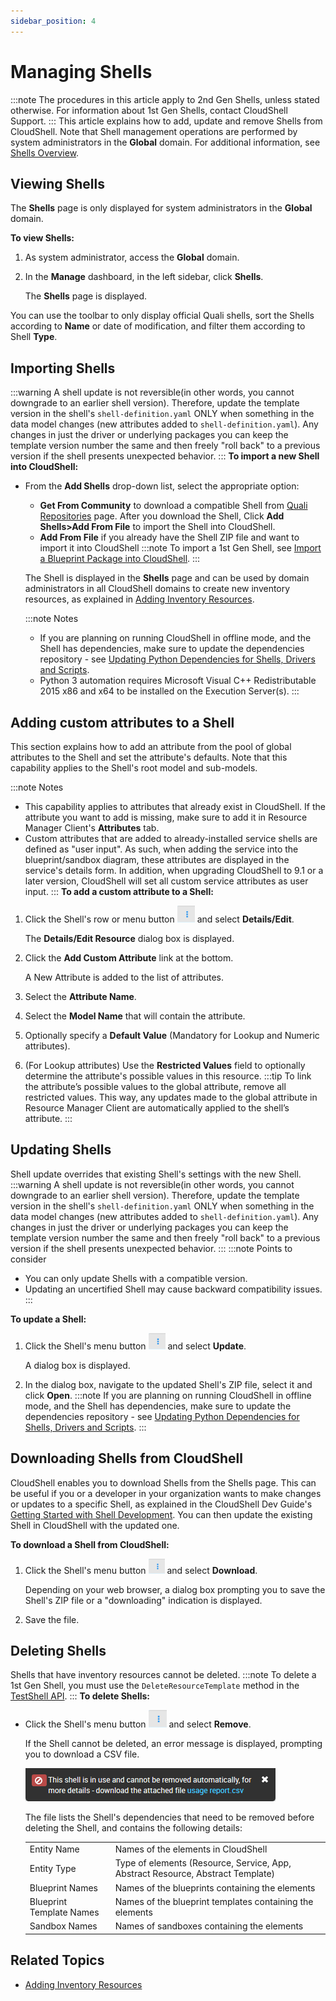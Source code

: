 ```yaml
---
sidebar_position: 4
---
```


# Managing Shells
:::note
The procedures in this article apply to 2nd Gen Shells, unless stated otherwise. For information about 1st Gen Shells, contact CloudShell Support.
:::
This article explains how to add, update and remove Shells from CloudShell. Note that Shell management operations are performed by system administrators in the **Global** domain. For additional information, see [Shells Overview](../../intro/features/shells.md).

## Viewing Shells

The **Shells** page is only displayed for system administrators in the **Global** domain.

**To view Shells:**

1. As system administrator, access the **Global** domain.
2. In the **Manage** dashboard, in the left sidebar, click **Shells**.
    
    The **Shells** page is displayed.  
    

You can use the toolbar to only display official Quali shells, sort the Shells according to **Name** or date of modification, and filter them according to Shell **Type**.

## Importing Shells
:::warning
A shell update is not reversible(in other words, you cannot downgrade to an earlier shell version). Therefore, update the template version in the shell's `shell-definition.yaml` ONLY when something in the data model changes (new attributes added to `shell-definition.yaml`). Any changes in just the driver or underlying packages you can keep the template version number the same and then freely "roll back" to a previous version if the shell presents unexpected behavior.
:::
**To import a new Shell into CloudShell:**

- From the **Add Shells** drop-down list, select the appropriate option:
    
    - **Get From Community** to download a compatible Shell from [Quali Repositories](https://github.com/orgs/QualiSystems/discussions/categories/integrations) page. After you download the Shell, Click **Add Shells>Add From File** to import the Shell into CloudShell.
    - **Add From File** if you already have the Shell ZIP file and want to import it into CloudShell
        :::note
        To import a 1st Gen Shell, see [Import a Blueprint Package into CloudShell](../../portal/blueprints/creating-blueprints/import-package.md).
        :::
    
    The Shell is displayed in the **Shells** page and can be used by domain administrators in all CloudShell domains to create new inventory resources, as explained in [Adding Inventory Resources](../../portal/inventory/managing-resources/adding-inventory-resources/index.md).
    
    :::note Notes
    - If you are planning on running CloudShell in offline mode, and the Shell has dependencies, make sure to update the dependencies repository - see [Updating Python Dependencies for Shells, Drivers and Scripts](../../admin/cloudshell-execution-server-configurations/setting-up-python-virtual-environments/updating-python-dependencies-for-shells-drivers-and-scripts.md).
    - Python 3 automation requires Microsoft Visual C++ Redistributable 2015 x86 and x64 to be installed on the Execution Server(s).
    :::    

## Adding custom attributes to a Shell

This section explains how to add an attribute from the pool of global attributes to the Shell and set the attribute's defaults. Note that this capability applies to the Shell's root model and sub-models.

:::note Notes
- This capability applies to attributes that already exist in CloudShell. If the attribute you want to add is missing, make sure to add it in Resource Manager Client's **Attributes** tab.
- Custom attributes that are added to already-installed service shells are defined as "user input". As such, when adding the service into the blueprint/sandbox diagram, these attributes are displayed in the service's details form. In addition, when upgrading CloudShell to 9.1 or a later version, CloudShell will set all custom service attributes as user input.
:::
**To add a custom attribute to a Shell:**

1. Click the Shell's row or menu button ![](/Images/CloudShell-Portal/Manage/ExecutionServersServersMenuButton_28x27.png) and select **Details/Edit**.
    
    The **Details/Edit Resource** dialog box is displayed.
    
2. Click the **Add Custom Attribute** link at the bottom.
    
    A New Attribute is added to the list of attributes.
    
3. Select the **Attribute Name**.
4. Select the **Model Name** that will contain the attribute.
5. Optionally specify a **Default Value** (Mandatory for Lookup and Numeric attributes).
6. (For Lookup attributes) Use the **Restricted Values** field to optionally determine the attribute's possible values in this resource.
    :::tip
    To link the attribute’s possible values to the global attribute, remove all restricted values. This way, any updates made to the global attribute in Resource Manager Client are automatically applied to the shell’s attribute.
    :::

## Updating Shells

Shell update overrides that existing Shell's settings with the new Shell.
:::warning
A shell update is not reversible(in other words, you cannot downgrade to an earlier shell version). Therefore, update the template version in the shell's `shell-definition.yaml` ONLY when something in the data model changes (new attributes added to `shell-definition.yaml`). Any changes in just the driver or underlying packages you can keep the template version number the same and then freely "roll back" to a previous version if the shell presents unexpected behavior.
:::
:::note Points to consider
- You can only update Shells with a compatible version.
- Updating an uncertified Shell may cause backward compatibility issues.  
:::    

**To update a Shell:**

1. Click the Shell's menu button ![](/Images/CloudShell-Portal/Manage/ExecutionServersServersMenuButton_27x26.png) and select **Update**.
    
    A dialog box is displayed.
    
2. In the dialog box, navigate to the updated Shell's ZIP file, select it and click **Open**.
    :::note
    If you are planning on running CloudShell in offline mode, and the Shell has dependencies, make sure to update the dependencies repository - see [Updating Python Dependencies for Shells, Drivers and Scripts](../cloudshell-execution-server-configurations/setting-up-python-virtual-environments/updating-python-dependencies-for-shells-drivers-and-scripts.md).
    :::

## Downloading Shells from CloudShell

CloudShell enables you to download Shells from the Shells page. This can be useful if you or a developer in your organization wants to make changes or updates to a specific Shell, as explained in the CloudShell Dev Guide's [Getting Started with Shell Development](../../devguide/developing-shells/getting-started.md). You can then update the existing Shell in CloudShell with the updated one.

**To download a Shell from CloudShell:**

1. Click the Shell's menu button ![](/Images/CloudShell-Portal/Manage/ExecutionServersServersMenuButton_26x24.png) and select **Download**.
    
    Depending on your web browser, a dialog box prompting you to save the Shell's ZIP file or a "downloading" indication is displayed.
    
2. Save the file.

## Deleting Shells

Shells that have inventory resources cannot be deleted.
:::note
To delete a 1st Gen Shell, you must use the `DeleteResourceTemplate` method in the [TestShell API](../../api-guide/shell-dev-blueprint-design-api/testshell-api.md).
:::
**To delete Shells:**

- Click the Shell's menu button ![](/Images/CloudShell-Portal/Manage/ExecutionServersServersMenuButton_29x28.png) and select **Remove**.
    
    If the Shell cannot be deleted, an error message is displayed, prompting you to download a CSV file.
    
    ![](/Images/CloudShell-Portal/Manage/ShellDependenciesMessage.png)
    
    The file lists the Shell's dependencies that need to be removed before deleting the Shell, and contains the following details:
    
    <table>
        <tbody>
            <tr>
                <td>Entity Name</td>
                <td>Names of the elements in CloudShell</td>
            </tr>
            <tr>
                <td>Entity Type</td>
                <td>Type of elements (Resource, Service, App, Abstract Resource, Abstract Template)</td>
            </tr>
            <tr>
                <td>Blueprint Names</td>
                <td>Names of the blueprints containing the elements</td>
            </tr>
            <tr>
                <td>Blueprint Template Names</td>
                <td>Names of the blueprint templates containing the elements</td>
            </tr>
            <tr>
                <td>Sandbox Names</td>
                <td>Names of sandboxes containing the elements</td>
            </tr>
        </tbody>
    </table>
    

## Related Topics

- [Adding Inventory Resources](../../portal/inventory/managing-resources/adding-inventory-resources/index.md)

